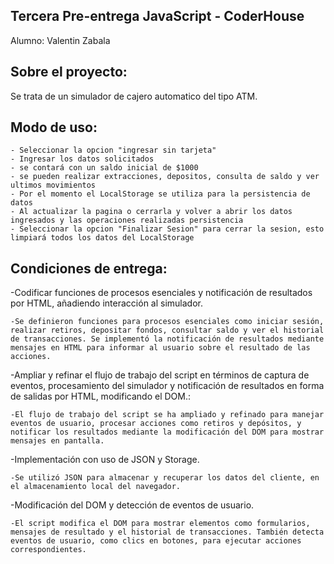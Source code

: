 ## Tercera Pre-entrega JavaScript - CoderHouse

Alumno: Valentin Zabala

## Sobre el proyecto:

Se trata de un simulador de cajero automatico del tipo ATM.

## Modo de uso:

	- Seleccionar la opcion "ingresar sin tarjeta"
	- Ingresar los datos solicitados
	- se contará con un saldo inicial de $1000
	- se pueden realizar extracciones, depositos, consulta de saldo y ver ultimos movimientos
	- Por el momento el LocalStorage se utiliza para la persistencia de datos
	- Al actualizar la pagina o cerrarla y volver a abrir los datos ingresados y las operaciones realizadas persistencia
	- Seleccionar la opcion "Finalizar Sesion" para cerrar la sesion, esto limpiará todos los datos del LocalStorage

## Condiciones de entrega:

  -Codificar funciones de procesos esenciales y notificación de resultados por HTML, añadiendo interacción al simulador.
  
	-Se definieron funciones para procesos esenciales como iniciar sesión, realizar retiros, depositar fondos, consultar saldo y ver el historial de transacciones. Se implementó la notificación de resultados mediante mensajes en HTML para informar al usuario sobre el resultado de las acciones.
  
  -Ampliar y refinar el flujo de trabajo del script en términos de captura de eventos, procesamiento del simulador y notificación de resultados en forma de salidas por HTML, modificando el DOM.:
  
	-El flujo de trabajo del script se ha ampliado y refinado para manejar eventos de usuario, procesar acciones como retiros y depósitos, y notificar los resultados mediante la modificación del DOM para mostrar mensajes en pantalla.
  
  -Implementación con uso de JSON y Storage.
  
	-Se utilizó JSON para almacenar y recuperar los datos del cliente, en el almacenamiento local del navegador.
  
  -Modificación del DOM y detección de eventos de usuario.
  
	-El script modifica el DOM para mostrar elementos como formularios, mensajes de resultado y el historial de transacciones. También detecta eventos de usuario, como clics en botones, para ejecutar acciones correspondientes.
